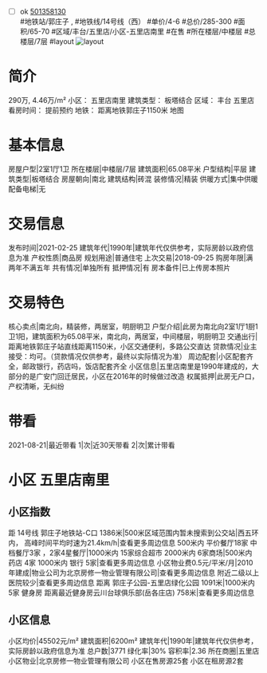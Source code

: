 - [ ] ok [501358130](https://bj.5i5j.com/ershoufang/501358130.html)  
 #地铁站/郭庄子 ,  #地铁线/14号线（西）
#单价/4-6 #总价/285-300 #面积/65-70   #区域/丰台/五里店/小区-五里店南里 #在售 #所在楼层/中楼层 #总楼层/7层 #layout 
![layout](http://image2a.5i5j.com/bdir/layout/41415.jpg_P5.jpg) 
# 简介 
 290万,  4.46万/m² 
小区： 五里店南里
建筑类型： 板塔结合
区域： 丰台 五里店
看房时间： 提前预约
地铁： 距离地铁郭庄子1150米 地图
# 基本信息 
 房屋户型|2室1厅1卫
所在楼层|中楼层/7层
建筑面积|65.08平米
户型结构|平层
建筑类型|板塔结合
房屋朝向|南北
建筑结构|砖混
装修情况|精装
供暖方式|集中供暖
配备电梯|无
# 交易信息 
 发布时间|2021-02-25
建筑年代|1990年|建筑年代仅供参考，实际房龄以政府信息为准
产权性质|商品房
规划用途|普通住宅
上次交易|2018-09-25
购房年限|满两年不满五年
共有情况|单独所有
抵押情况|有
房本备件|已上传房本照片
# 交易特色 
 核心卖点|南北向，精装修，两居室，明厨明卫
户型介绍|此房为南北向2室1厅1厨1卫1阳，建筑面积为65.08平米，南北向，两居室，中间楼层，明厨明卫
交通出行|距离地铁郭庄子站直线距离1150米，小区交通便利，多路公交直达
贷款情况|业主接受：均可。（贷款情况仅供参考，最终以实际情况为准）
周边配套|小区配套齐全，邮政银行，药店吗，饭店配套齐全
小区信息|五里店南里是1990年建成的，大部分的是广安门回迁居民，小区在2016年的时候做过改造
权属抵押|此房无户口，产权清晰，无纠纷
# 带看 
 2021-08-21|最近带看	 1|次|近30天带看	 2|次|累计带看
# 小区 五里店南里
## 小区指数 
 距 14号线 郭庄子地铁站-C口 1386米|500米区域范围内暂未搜索到公交站|西五环内， 高峰时间平均时速为21.4km/h|查看更多周边信息
500米内 平价餐厅18家
中档餐厅3家 ，2家4星餐厅|1000米内 15家综合超市
2000米内 6家商场|500米内 药店 4家
1000米内 银行 5家|查看更多周边信息
小区物业费0.5元/平米/月|2010年建成|物业公司为北京房修一物业管理有限公司|查看更多周边信息
附近二级以上医院较少|查看更多周边信息
距离 郭庄子公园-五里店绿化公园 1091米|1000米内 5家 健身房
距离最近健身房云川台球俱乐部(岳各庄店) 758米|查看更多周边信息
## 小区信息 
 小区均价|45502元/m²
建筑面积|6200m²
建筑年代|1990年|建筑年代仅供参考，实际房龄以政府信息为准
总户数|3771
绿化率|30%
容积率|2.36
所在商圈|五里店
小区物业|北京房修一物业管理有限公司
小区在售房源25套
小区在租房源2套
